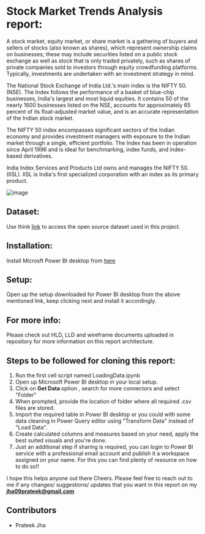 # Stock Market Trends Analysis report:
A stock market, equity market, or share market is a gathering of buyers and sellers of stocks (also known as shares), which represent ownership claims on businesses; these may include securities listed on a public stock exchange as well as stock that is only traded privately, such as shares of private companies sold to investors through equity crowdfunding platforms. Typically, investments are undertaken with an investment strategy in mind.

The National Stock Exchange of India Ltd.'s main index is the NIFTY 50. (NSE). The Index follows the performance of a basket of blue-chip businesses, India's largest and most liquid equities. It contains 50 of the nearly 1600 businesses listed on the NSE, accounts for approximately 65 percent of its float-adjusted market value, and is an accurate representation of the Indian stock market.

The NIFTY 50 index encompasses significant sectors of the Indian economy and provides investment managers with exposure to the Indian market through a single, efficient portfolio. The Index has been in operation since April 1996 and is ideal for benchmarking, index funds, and index-based derivatives.

India Index Services and Products Ltd owns and manages the NIFTY 50. (IISL). IISL is India's first specialized corporation with an index as its primary product.

![image](https://user-images.githubusercontent.com/49709510/169663058-260afdbc-5035-43b8-840d-2f83409b2584.png)



## Dataset:
Use think [link](https://drive.google.com/file/d/1MFuGLfg0pzpZhH-3ZoIZv607GD2pGZtS/view) to access the open source dataset used in this project.

## Installation:

Install Microsft Power BI desktop from [here](https://www.microsoft.com/en-us/download/details.aspx?id=58494)

## Setup:
Open up the setup downloaded for Power BI desktop from the above mentioned link, keep clicking next and install it accordingly.

## For more info:
Please check out HLD, LLD and wireframe documents uploaded in repository for more information on this report architecture.

## Steps to be followed for cloning this report:

1. Run the first cell script named LoadingData.ipynb
2. Open up Microsoft Power BI desktop in your local setup.
3. Click on <b> Get Data </b> option , search for more connectors and select "Folder"
4. When prompted, provide the location of folder where all required .csv files are stored.
5. Import the required table in Power BI desktop or you could with some data cleaning in Power Query editor using "Transform Data" instead of "Load Data".
6. Create calculated columns and measures based on your need, apply the best suited visuals and you're done.
7. Just an additional step if sharing is required, you can login to Power BI service with a professional email account and publish it a workspace assigned on your name. For this you can find plenty of resource on how to do so!!

I hope this helps anyone out there Cheers.
Please feel free to reach out to me if any changes/ suggestions/ updates that you want in this report on my <b>jha09prateek@gmail.com</b>

## Contributors
- Prateek Jha
